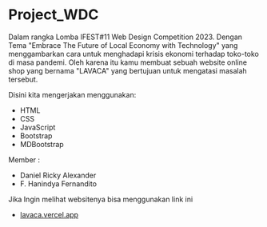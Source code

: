 # Project_WDC
Dalam rangka Lomba IFEST#11 Web Design Competition 2023. Dengan Tema "Embrace The Future  of Local Economy with Technology" yang menggambarkan cara untuk menghadapi krisis ekonomi terhadap toko-toko di masa pandemi.
Oleh karena itu kamu membuat sebuah website online shop yang bernama "LAVACA" yang bertujuan untuk mengatasi masalah tersebut.

Disini kita mengerjakan menggunakan:
- HTML
- CSS
- JavaScript
- Bootstrap
- MDBootstrap

Member : 
- Daniel Ricky Alexander
- F. Hanindya Fernandito

Jika Ingin melihat websitenya bisa menggunakan link ini
- [lavaca.vercel.app](https://lavaca.vercel.app/)

